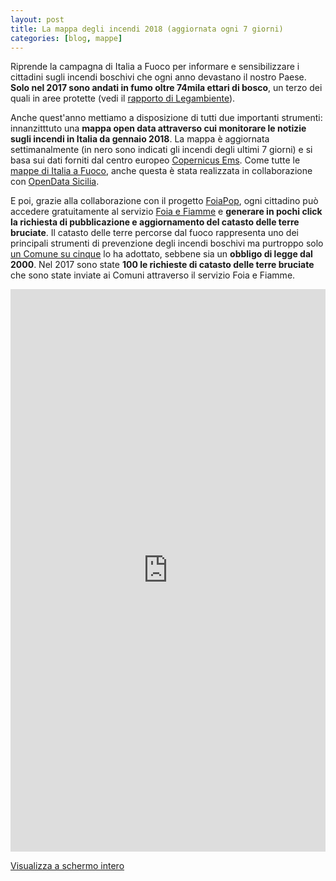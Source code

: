 ```yaml
---
layout: post
title: La mappa degli incendi 2018 (aggiornata ogni 7 giorni)
categories: [blog, mappe]
---
```


Riprende la campagna di Italia a Fuoco per informare e sensibilizzare i cittadini sugli incendi boschivi che ogni anno devastano il nostro Paese. **Solo nel 2017 sono andati in fumo oltre 74mila ettari di bosco**, un terzo dei quali in aree protette (vedi il [rapporto di Legambiente](https://www.legambiente.it/contenuti/comunicati/incendi-boschivi-e-record-74965-ettari-bruciati-nei-sette-mesi-del-2017-ecco-l-)).<br>

Anche quest'anno mettiamo a disposizione di tutti due importanti strumenti: innanzitttuto una **mappa open data attraverso cui monitorare le notizie sugli incendi in Italia da gennaio 2018**. La mappa è aggiornata settimanalmente (in nero sono indicati gli incendi degli ultimi 7 giorni) e si basa sui dati forniti dal centro europeo [Copernicus Ems](http://emergency.copernicus.eu/). Come tutte le [mappe di Italia a Fuoco](https://www.italiaafuoco.info/mappe/), anche questa è stata realizzata in collaborazione con [OpenData Sicilia](http://opendatasicilia.it/).<br>

E poi, grazie alla collaborazione con il progetto [FoiaPop](http://www.foiapop.it/), ogni cittadino può accedere gratuitamente al servizio [Foia e Fiamme](https://italiaafuoco.info/foia/) e **generare in pochi click la richiesta di pubblicazione e aggiornamento del catasto delle terre bruciate**. Il catasto delle terre percorse dal fuoco rappresenta uno dei principali strumenti di prevenzione degli incendi boschivi ma purtroppo solo [un Comune su cinque](https://www.avvenire.it/attualita/pagine/un-comune-su-5-senza-il-catasto) lo ha adottato, sebbene sia un **obbligo di legge dal 2000**. Nel 2017 sono state **100 le richieste di catasto delle terre bruciate** che sono state inviate ai Comuni attraverso il servizio Foia e Fiamme.<br>

<iframe width="100%" height="900px" frameBorder="0" src="https://umap.openstreetmap.fr/it/map/mappa-delle-news-sugli-incendi-2018_188138?scaleControl=false&miniMap=false&scrollWheelZoom=false&zoomControl=true&allowEdit=false&moreControl=true&searchControl=null&tilelayersControl=null&embedControl=null&datalayersControl=true&onLoadPanel=caption&captionBar=false"></iframe><p><a href="https://umap.openstreetmap.fr/it/map/mappa-delle-news-sugli-incendi-2018_188138">Visualizza a schermo intero</a></p>
